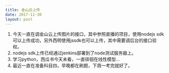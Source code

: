 ```yaml
---
title: 金山云上传
date: 2017-11-30
layout: post
---
```


1. 今天一直在调金山云上传图片的接口，其中参照直播的项目，使用nodejs sdk可以上传成功，另外西明使用jssdk也可以上传，其中需要调后台的接口验权。
2. nodejs sdk上传已经通过jenkins部署到了node测试服务器上。
3. 学习python，西瓜书今天未看，一直徘徊在线性模型...
4. 最近一直在准备科目四，早晚都在刷题，下周一考完就好了。